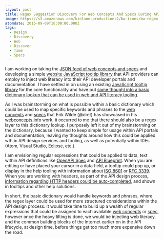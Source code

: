```yaml
---
layout: post
title: Regex Suggestion Discovery For Web Concepts And Specs During API Design Time
image: https://s3.amazonaws.com/kinlane-productions2/bw-icons/bw-regex.png
atomdate: 2016-09-09T18:00:00.000Z
tags:
  - Design
  - Discovery
  - Web
  - Discover
  - Time
  - Specs
---
```

I am working on taking the [JSON feed of web concepts and specs](http://apievangelist.com/2016/09/06/a-json-feed-of-critical-web-concepts-to-integrate-into-api-design-service-and-tooling/) and developing a simple [website JavaScript tooltip library](http://apievangelist.com/2016/09/07/a-web-concepts-and-specifications-javascript-library-for-api-providers/) that API providers can employ to inject web literacy into their API developer portals and documentation. I have settled in on using an existing [JavaScript tooltip library](http://darsa.in/tooltip/) for the core functionality and have put [some thought into a basic dictionary lookup that can be used in web and API literacy tooling](http://apievangelist.com/2016/09/08/a-dictionary-to-lookup-web-concepts-and-specs-for-the-javascript-tooltip/).

As I was brainstorming on what is possible within a basic dictionary which could be used to map specific keywords and phrases to the [web concepts](http://webconcepts.info/concepts/concepts.json) and [specs](http://webconcepts.info/specs/specs.json) that Erik Wilde (@dret) has showcased in his [webconcepts.info](http://webconcepts.info) work, it occurred to me that there should also be a regex layer to this dictionary lookup. I purposely left it out of my brainstorming on the dictionary, because I wanted to keep simple for usage within API portals and documentation, leaving my thoughts around how this could be applied wth in API design services and tooling, as well as potentially within IDEs (Atom, Visual Studio, Eclipse, etc.).

I am envisioning regular expressions that could be applied to data, text within API definitions like [OpenAPI Spec](https://github.com/OAI/OpenAPI-Specification) and [API Blueprint](http://apiblueprint.org). When you are editing or have placed your cursor in a data field, a tooltip could pop up, or display in the help tooling with information about [ISO 8601](http://www.iso.org/iso/home/standards/iso8601.htm) or [RFC 3339](https://tools.ietf.org/html/rfc3339). When you are working with headers, as part of the API design process, [information regarding HTTP headers could be auto-completed](http://webconcepts.info/concepts/http-headers), and shown in tooltips and other help solutions.

In short, the basic dictionary would handle keywords and phrases, where the regex layer could be used for more structured considerations within the API design process. It would take time to build up a wealth of regular expressions that could be assigned to each available [web concepts](http://webconcepts.info/concepts/concepts.json) or [spec](http://webconcepts.info/specs/specs.json), however once the heavy lifting is done, we would be injecting web literacy, and the common building blocks of the Internet earlier on in the API lifecycle, at design time, before things get too much more expensive down the road.